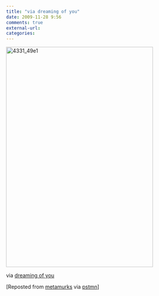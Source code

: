 ```yaml
---
title: "via dreaming of you"
date: 2009-11-28 9:56
comments: true
external-url:
categories:
---
```

[<img src="http://b.asset.soup.io/asset/0492/4331_49e1.jpeg" width="400" height="600" alt="4331_49e1" />][1]

via [dreaming of you][2]

[Reposted from [metamurks][3] via [pstmn][4]]

  [1]: http://geekglasses.tumblr.com/post/173665268
  [2]: http://geekglasses.tumblr.com/post/173665268
  [3]: http://metamurks.soup.io/post/31002086/via-dreaming-of-you
  [4]: http://pstmn.soup.io/post/34326793/via-dreaming-of-you
